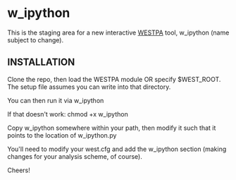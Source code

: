 # w_ipython

This is the staging area for a new interactive [WESTPA](https://github.com/westpa) tool, w_ipython (name subject to change).

## INSTALLATION ##

Clone the repo, then load the WESTPA module OR specify $WEST_ROOT.
The setup file assumes you can write into that directory.

You can then run it via w_ipython

If that doesn't work:
chmod +x w_ipython

Copy w_ipython somewhere within your path, then modify it such that it points to the location of w_ipython.py

You'll need to modify your west.cfg and add the w_ipython section (making changes for your analysis scheme, of course).

Cheers!
